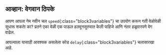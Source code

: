 ## आव्हान: वेगवान ठिपके

आपण आपला गेम नवीन चल `speed`{:class="block3variables"} चा उपयोग करून गती वेळोवेळी सुधारू शकताे का? प्रतने एका वेळी एक पाऊल हलवूनसुरुवात केली पाहिजे आणि नंतर हळूवारपणे वेग वाढेल.

आपल्याला यासाठी आवश्यक असलेला कोड `delay`{:class="block3variables"} चलासारखा आहे.